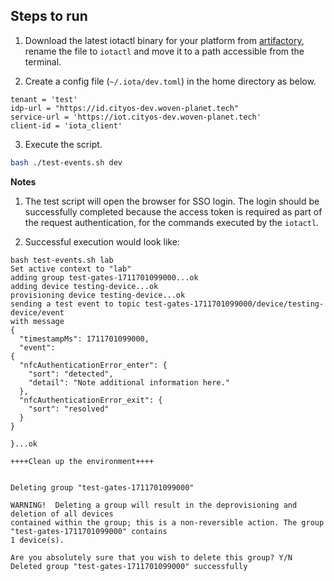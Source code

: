 ## Steps to run

1. Download the latest iotactl binary for your platform from [artifactory](https://artifactory-ha.tri-ad.tech/ui/native/wcm-cityos/ns/iot/iota/cmd/iotactl/), rename the file to `iotactl` and move it to a path accessible from the terminal.

2. Create a config file (`~/.iota/dev.toml`) in the home directory as below.
```
tenant = 'test'
idp-url = "https://id.cityos-dev.woven-planet.tech"
service-url = 'https://iot.cityos-dev.woven-planet.tech'
client-id = 'iota_client'
```

3. Execute the script.

```bash
bash ./test-events.sh dev
```

**Notes**

1. The test script will open the browser for SSO login. The login should be successfully completed because the access token is required as part of the request authentication, for the commands executed by the `iotactl`.



2. Successful execution would look like:
```
bash test-events.sh lab
Set active context to "lab"
adding group test-gates-1711701099000...ok
adding device testing-device...ok
provisioning device testing-device...ok
sending a test event to topic test-gates-1711701099000/device/testing-device/event
with message 
{
  "timestampMs": 1711701099000,
  "event": 
{
  "nfcAuthenticationError_enter": {
    "sort": "detected",
    "detail": "Note additional information here."
  },
  "nfcAuthenticationError_exit": {
    "sort": "resolved"
  }
}

}...ok

++++Clean up the environment++++


Deleting group "test-gates-1711701099000"

WARNING!  Deleting a group will result in the deprovisioning and deletion of all devices
contained within the group; this is a non-reversible action. The group "test-gates-1711701099000" contains
1 device(s).

Are you absolutely sure that you wish to delete this group? Y/N 
Deleted group "test-gates-1711701099000" successfully
```
